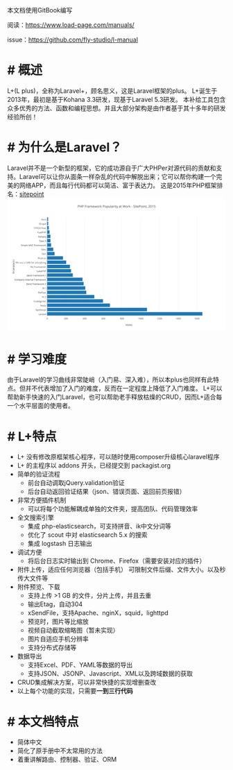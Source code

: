 本文档使用GitBook编写

阅读：https://www.load-page.com/manuals/

issue：https://github.com/fly-studio/l-manual


# # 概述
L+(L plus)，全称为Laravel+，顾名思义，这是Laravel框架的plus。
L+诞生于2013年，最初是基于Kohana 3.3研发，现基于Laravel 5.3研发。
本补给工具包含众多优秀的方法、函数和编程思想。并且大部分架构是由作者基于其十多年的研发经验所创！

# # 为什么是Laravel？
Laravel并不是一个新型的框架，它的成功源自于广大PHPer对源代码的贡献和支持。Laravel可以让你从面条一样杂乱的代码中解脱出来；它可以帮你构建一个完美的网络APP，而且每行代码都可以简洁、富于表达力。
这是2015年PHP框架排名：[sitepoint](http://www.sitepoint.com/best-php-framework-2015-sitepoint-survey-results/ "sitepoint")
![](/assets/1427547421php_framework_popularity_at_work_-_sitepoint2c_2015.png)

# # 学习难度
由于Laravel的学习曲线非常陡峭（入门易、深入难），所以本plus也同样有此特点。但并不代表增加了入门的难度，反而在一定程度上降低了入门难度。
L+可以帮助新手快速的入门Laravel，也可以帮助老手释放枯燥的CRUD，因而L+适合每一个水平层面的使用者。

# # L+特点
- L+ 没有修改原框架核心程序，可以随时使用composer升级核心laravel程序
- L+ 的主程序以 addons 开头，已经提交到 packagist.org
- 简单的验证流程
	- 前台自动调取jQuery.validation验证
	- 后台自动返回验证结果（json、错误页面、返回前页报错）
- 非常方便插件机制
	- 可以将每个功能解耦成单独的文件夹，提高团队、代码管理效率
- 全文搜索引擎
	- 集成 php-elasticsearch，可支持拼音、ik中文分词等
	- 优化了 scout 中对 elasticsearch 5.x 的搜索
	- 集成 logstash 日志输出
- 调试方便
	- 将后台日志实时输出到 Chrome、Firefox（需要安装对应的插件）
- 附件上传，适应任何浏览器（包括手机）
	可限制文件后缀、文件大小。以及秒传大文件等
- 附件预览、下载
	- 支持上传 >1 GB 的文件，分片上传，并且去重
	- 输出Etag，自动304
	- xSendFile，支持Apache、nginX，squid，lighttpd
	- 预览时，图片等比缩放
	- 视频自动截取缩略图（暂未实现）
	- 图片自适应手机分辨率
	- 支持分布式存储等
- 数据导出
	- 支持Excel、PDF、YAML等数据的导出
	- 支持JSON、JSONP、Javascript、XML以及跨域数据的获取
- CRUD集成解决方案，可以非常快捷的实现增删查改
- 以上每个功能的实现，只需要**一到三行代码**

# # 本文档特点
- 简体中文
- 简化了原手册中不太常用的方法
- 着重讲解路由、控制器、验证、ORM

